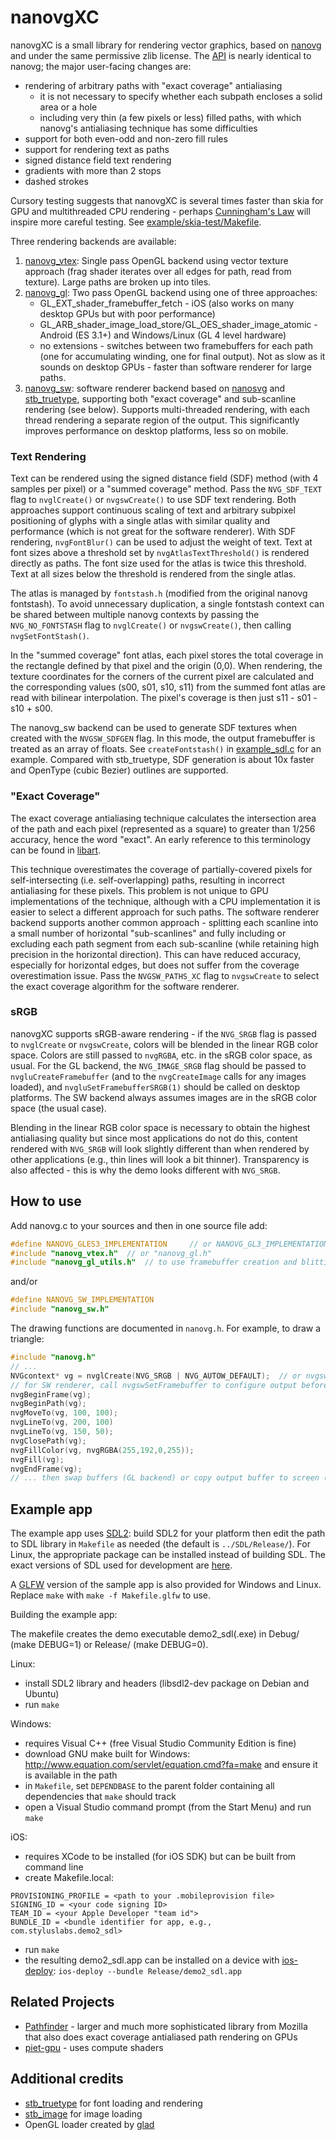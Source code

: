 # nanovgXC #

nanovgXC is a small library for rendering vector graphics, based on [nanovg](https://github.com/memononen/nanovg) and under the same permissive zlib license.  The [API](/src/nanovg.h) is nearly identical to nanovg; the major user-facing changes are:

* rendering of arbitrary paths with "exact coverage" antialiasing
  * it is not necessary to specify whether each subpath encloses a solid area or a hole
  * including very thin (a few pixels or less) filled paths, with which nanovg's antialiasing technique has some difficulties
* support for both even-odd and non-zero fill rules
* support for rendering text as paths
* signed distance field text rendering
* gradients with more than 2 stops
* dashed strokes

Cursory testing suggests that nanovgXC is several times faster than skia for GPU and multithreaded CPU rendering - perhaps [Cunningham's Law](https://meta.wikimedia.org/wiki/Cunningham%27s_Law) will inspire more careful testing.  See [example/skia-test/Makefile](/example/skia-test/Makefile).

Three rendering backends are available:

1. [nanovg_vtex](/src/nanovg_vtex.h): Single pass OpenGL backend using vector texture approach (frag shader iterates over all edges for path, read from texture).  Large paths are broken up into tiles.
2. [nanovg_gl](/src/nanovg_gl.h): Two pass OpenGL backend using one of three approaches:
    * GL_EXT_shader_framebuffer_fetch - iOS (also works on many desktop GPUs but with poor performance)
    * GL_ARB_shader_image_load_store/GL_OES_shader_image_atomic - Android (ES 3.1+) and Windows/Linux (GL 4 level hardware)
    * no extensions - switches between two framebuffers for each path (one for accumulating winding, one for final output).  Not as slow as it sounds on desktop GPUs - faster than software renderer for large paths.
3. [nanovg_sw](/src/nanovg_sw.h): software renderer backend based on [nanosvg](https://github.com/memononen/nanosvg) and [stb_truetype](https://github.com/nothings/stb), supporting both "exact coverage" and sub-scanline rendering (see below).  Supports multi-threaded rendering, with each thread rendering a separate region of the output.  This significantly improves performance on desktop platforms, less so on mobile.

### Text Rendering ###

Text can be rendered using the signed distance field (SDF) method (with 4 samples per pixel) or a "summed coverage" method.  Pass the `NVG_SDF_TEXT` flag to `nvglCreate()` or `nvgswCreate()` to use SDF text rendering.  Both approaches support continuous scaling of text and arbitrary subpixel positioning of glyphs with a single atlas with similar quality and performance (which is not great for the software renderer).  With SDF rendering, `nvgFontBlur()` can be used to adjust the weight of text.  Text at font sizes above a threshold set by `nvgAtlasTextThreshold()` is rendered directly as paths.  The font size used for the atlas is twice this threshold.  Text at all sizes below the threshold is rendered from the single atlas.

The atlas is managed by `fontstash.h` (modified from the original nanovg fontstash).  To avoid unnecessary duplication, a single fontstash context can be shared between multiple nanovg contexts by passing the `NVG_NO_FONTSTASH` flag to `nvglCreate()` or `nvgswCreate()`, then calling `nvgSetFontStash()`.

In the "summed coverage" font atlas, each pixel stores the total coverage in the rectangle defined by that pixel and the origin (0,0).  When rendering, the texture coordinates for the corners of the current pixel are calculated and the corresponding values (s00, s01, s10, s11) from the summed font atlas are read with bilinear interpolation.  The pixel's coverage is then just s11 - s01 - s10 + s00.

The nanovg_sw backend can be used to generate SDF textures when created with the `NVGSW_SDFGEN` flag.  In this mode, the output framebuffer is treated as an array of floats.  See `createFontstash()` in [example_sdl.c](/example/example_sdl.c) for an example.  Compared with stb_truetype, SDF generation is about 10x faster and OpenType (cubic Bezier) outlines are supported.


### "Exact Coverage" ###

The exact coverage antialiasing technique calculates the intersection area of the path and each pixel (represented as a square) to greater than 1/256 accuracy, hence the word "exact".  An early reference to this terminology can be found in [libart](https://people.gnome.org/~mathieu/libart/internals.html).

This technique overestimates the coverage of partially-covered pixels for self-intersecting (i.e. self-overlapping) paths, resulting in incorrect antialiasing for these pixels.  This problem is not unique to GPU implementations of the technique, although with a CPU implementation it is easier to select a different approach for such paths.  The software renderer backend supports another common approach - splitting each scanline into a small number of horizontal "sub-scanlines" and fully including or excluding each path segment from each sub-scanline (while retaining high precision in the horizontal direction).  This can have reduced accuracy, especially for horizontal edges, but does not suffer from the coverage overestimation issue.  Pass the `NVGSW_PATHS_XC` flag to `nvgswCreate` to select the exact coverage algorithm for the software renderer.


### sRGB ###

nanovgXC supports sRGB-aware rendering - if the `NVG_SRGB` flag is passed to `nvglCreate` or `nvgswCreate`, colors will be blended in the linear RGB color space.  Colors are still passed to `nvgRGBA`, etc. in the sRGB color space, as usual.  For the GL backend, the `NVG_IMAGE_SRGB` flag should be passed to `nvgluCreateFramebuffer` (and to the `nvgCreateImage` calls for any images loaded), and `nvgluSetFramebufferSRGB(1)` should be called on desktop platforms.  The SW backend always assumes images are in the sRGB color space (the usual case).

Blending in the linear RGB color space is necessary to obtain the highest antialiasing quality but since most applications do not do this, content rendered with `NVG_SRGB` will look slightly different than when rendered by other applications (e.g., thin lines will look a bit thinner).  Transparency is also affected - this is why the demo looks different with `NVG_SRGB`.


## How to use ##

Add nanovg.c to your sources and then in one source file add:
```C
#define NANOVG_GLES3_IMPLEMENTATION 	// or NANOVG_GL3_IMPLEMENTATION
#include "nanovg_vtex.h"  // or "nanovg_gl.h"
#include "nanovg_gl_utils.h"  // to use framebuffer creation and blitting functions
```
and/or
```C
#define NANOVG_SW_IMPLEMENTATION
#include "nanovg_sw.h"
```

The drawing functions are documented in `nanovg.h`.  For example, to draw a triangle:
```C
#include "nanovg.h"
// ...
NVGcontext* vg = nvglCreate(NVG_SRGB | NVG_AUTOW_DEFAULT);  // or nvgswCreate
// for SW renderer, call nvgswSetFramebuffer to configure output before nvgBeginFrame
nvgBeginFrame(vg);
nvgBeginPath(vg);
nvgMoveTo(vg, 100, 100);
nvgLineTo(vg, 200, 100)
nvgLineTo(vg, 150, 50);
nvgClosePath(vg);
nvgFillColor(vg, nvgRGBA(255,192,0,255));
nvgFill(vg);
nvgEndFrame(vg);
// ... then swap buffers (GL backend) or copy output buffer to screen (SW backend)
```

## Example app ##

The example app uses [SDL2](https://www.libsdl.org/): build SDL2 for your platform then edit the path to SDL library in `Makefile` as needed (the default is `../SDL/Release/`).  For Linux, the appropriate package can be installed instead of building SDL.  The exact versions of SDL used for development are [here](https://github.com/pbsurf/SDL).

A [GLFW](https://www.glfw.org/) version of the sample app is also provided for Windows and Linux.  Replace `make` with `make -f Makefile.glfw` to use.

Building the example app:

The makefile creates the demo executable demo2_sdl(.exe) in Debug/ (make DEBUG=1) or Release/ (make DEBUG=0).

Linux:
* install SDL2 library and headers (libsdl2-dev package on Debian and Ubuntu)
* run `make`

Windows:
* requires Visual C++ (free Visual Studio Community Edition is fine)
* download GNU make built for Windows: http://www.equation.com/servlet/equation.cmd?fa=make and ensure it is available in the path
* in `Makefile`, set `DEPENDBASE` to the parent folder containing all dependencies that `make` should track
* open a Visual Studio command prompt (from the Start Menu) and run `make`

iOS:
* requires XCode to be installed (for iOS SDK) but can be built from command line
* create Makefile.local:
```
PROVISIONING_PROFILE = <path to your .mobileprovision file>
SIGNING_ID = <your code signing ID>
TEAM_ID = <your Apple Developer "team id">
BUNDLE_ID = <bundle identifier for app, e.g., com.styluslabs.demo2_sdl>
```
* run `make`
* the resulting demo2_sdl.app can be installed on a device with [ios-deploy](https://github.com/ios-control/ios-deploy): `ios-deploy --bundle Release/demo2_sdl.app`


## Related Projects ##

* [Pathfinder](https://github.com/servo/pathfinder) - larger and much more sophisticated library from Mozilla that also does exact coverage antialiased path rendering on GPUs
* [piet-gpu](https://github.com/linebender/piet-gpu) - uses compute shaders


## Additional credits ##

* [stb_truetype](https://github.com/nothings/stb) for font loading and rendering
* [stb_image](https://github.com/nothings/stb) for image loading
* OpenGL loader created by [glad](https://github.com/Dav1dde/glad)

